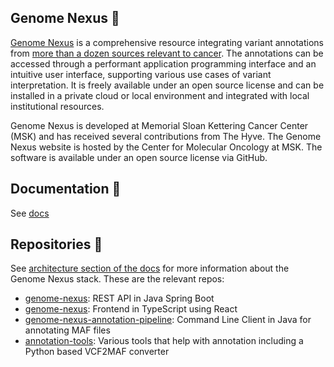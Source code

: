 ## Genome Nexus 🧬
[Genome Nexus](https://genomenexus.org/) is a comprehensive resource integrating variant annotations from [more than a dozen sources relevant to cancer](https://docs.genomenexus.org/annotation-sources). The annotations can be accessed through a performant application programming interface and an intuitive user interface, supporting various use cases of variant interpretation. It is freely available under an open source license and can be installed in a private cloud or local environment and integrated with local institutional resources.

Genome Nexus is developed at Memorial Sloan Kettering Cancer Center (MSK) and has received several contributions from The Hyve. The Genome Nexus website is hosted by the Center for Molecular Oncology at MSK. The software is available under an open source license via GitHub.

## Documentation 📖
See [docs](https://docs.genomenexus.org)

## Repositories 📁
See [architecture section of the docs](https://docs.genomenexus.org/architecture) for more information about the Genome Nexus stack. These are the relevant repos:

- [genome-nexus](https://github.com/genome-nexus/genome-nexus): REST API in Java Spring Boot
- [genome-nexus](https://github.com/genome-nexus/genome-nexus-frontend): Frontend in TypeScript using React
- [genome-nexus-annotation-pipeline](https://github.com/genome-nexus/genome-nexus-annotation-pipeline): Command Line Client in Java for annotating MAF files
- [annotation-tools](https://github.com/genome-nexus/annotation-tools): Various tools that help with annotation including a Python based VCF2MAF converter
